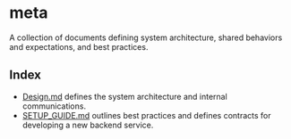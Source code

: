 # meta

A collection of documents defining system architecture, shared behaviors and expectations, and best practices.

## Index

- [Design.md](https://github.com/cheese-drawer/meta/blob/main/DESIGN.md) defines the system architecture and internal communications.
- [SETUP_GUIDE.md](https://github.com/cheese-drawer/meta/blob/main/SETUP_GUIDE.md) outlines best practices and defines contracts for developing a new backend service.
